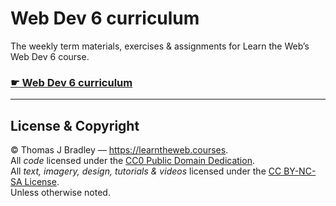 # Web Dev 6 curriculum

The weekly term materials, exercises & assignments for Learn the Web’s Web Dev 6 course.

### [☛ Web Dev 6 curriculum](https://learntheweb.courses/courses/web-dev-6/)

---

## License & Copyright

© Thomas J Bradley — <https://learntheweb.courses>.<br>
All *code* licensed under the [CC0 Public Domain Dedication](https://creativecommons.org/publicdomain/zero/1.0/).<br>
All *text, imagery, design, tutorials & videos* licensed under the [CC BY-NC-SA License](http://creativecommons.org/licenses/by-nc-sa/4.0/).<br>
Unless otherwise noted.
